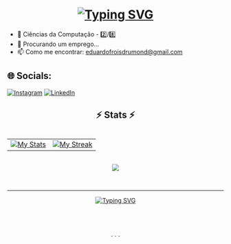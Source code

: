 <h1 align="center">
   <a href="https://git.io/typing-svg"><img src="https://readme-typing-svg.demolab.com?font=Fira+Code&weight=500&size=19&pause=600&center=true&size=30&width=435&lines=Oi%2C+você!+%F0%9F%91%8B;Sou+o+Eduardo+Frois...;Fique+a+vontade!;Hello%2C+There!+%F0%9F%91%8B;I'm+Eduardo+Frois...;Feel+free+to+look+around!" alt="Typing SVG" />
   </a>
</h1>

- 👾 Ciências da Computação - 2️⃣/8️⃣
- 👀 Procurando um emprego...
- 📫 Como me encontrar: <a target="_blank" href="mailto: eduardofroisdrumond@gmail.com">eduardofroisdrumond@gmail.com</a>

## 🌐 Socials:
[![Instagram](https://img.shields.io/badge/Instagram-%23E4405F.svg?logo=Instagram&logoColor=white)](https://instagram.com/du.fd_/) [![LinkedIn](https://img.shields.io/badge/LinkedIn-%230077B5.svg?logo=linkedin&logoColor=white)](https://www.linkedin.com/in/eduardo-frois-drumond-a40b94256/)

<h2 align="center">⚡ Stats ⚡</h2> <br>

<table style="border:none;margin:0 auto">
   <tr style="border:none;">
      <td style="border:none;"><a target="_blank" href="https://github.com/anuraghazra/github-readme-stats"><img src="https://github-readme-stats.vercel.app/api?username=FroisPeek&include_all_commits=true&count_private=true&show_icons=true&theme=react&text_color=8b8b8b&bg_color=0000&hide_border=true&custom_title=FroisPeek%27s%20Github%20Stats" alt="My Stats"/></a></td>
      <td style="border:none;"><a target="_blank" href="https://github.com/DenverCoder1/github-readme-streak-stats"><img src="https://github-readme-streak-stats.herokuapp.com?user=FroisPeek&theme=react&dates=8b8b8b&background=0000&hide_border=true" alt="My Streak"/></a></td>
   </tr>
</table> <br>
  
<p align="center" >
   <a target="_blank" href="https://github.com/anuraghazra/github-readme-stats"><img src="https://github-readme-stats.vercel.app/api/top-langs/?username=FroisPeek&include_all_commits=true&count_private=true&show_icons=true&theme=react&text_color=8b8b8b&bg_color=0000&hide_border=false&"/></a>
</p> <br>
 
<hr>
 
<p align="center">
   <a href="https://git.io/typing-svg"><img src="https://readme-typing-svg.demolab.com?font=Fira+Code&weight=500&size=19&pause=600&center=true&width=435&lines=This+page+is+best+viewed+in+dark+mode.;Hope+you+enjoy!;...+🧊+..." alt="Typing SVG" /></a>
</p> <br> <br>

<p align="center">
   . . .
</p>
